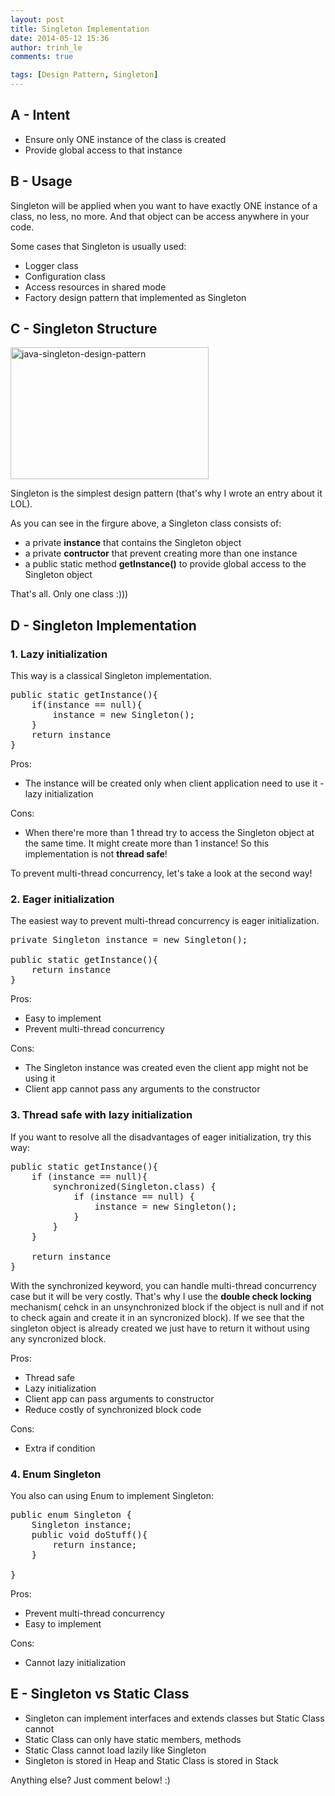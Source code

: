 ```yaml
---
layout: post
title: Singleton Implementation
date: 2014-05-12 15:36
author: trinh_le
comments: true

tags: [Design Pattern, Singleton]
---
```


<h2>A - Intent</h2>
<ul>
	<li>Ensure only ONE instance of the class is created</li>
	<li>Provide global access to that instance</li>
</ul>
<h2>B - Usage</h2>
Singleton will be applied when you want to have exactly ONE instance of a class, no less, no more. And that object can be access anywhere in your code.

Some cases that Singleton is usually used:
<ul>
	<li>Logger class</li>
	<li>Configuration class</li>
	<li>Access resources in shared mode</li>
	<li>Factory design pattern that implemented as Singleton</li>
</ul>
<!--more-->
<h2>C - Singleton Structure</h2>
<img class="size-full wp-image-1686 aligncenter" src="http://icetea09.com/wp-content/uploads/2014/05/java-singleton-design-pattern.png" alt="java-singleton-design-pattern" width="317" height="211" />

Singleton is the simplest design pattern (that's why I wrote an entry about it LOL).

As you can see in the firgure above, a Singleton class consists of:
<ul>
	<li>a private <strong>instance</strong> that contains the Singleton object</li>
	<li>a private <strong>contructor</strong> that prevent creating more than one instance</li>
	<li>a public static method <strong>getInstance()</strong> to provide global access to the Singleton object</li>
</ul>
That's all. Only one class :)))
<h2>D - Singleton Implementation</h2>
<h3>1. Lazy initialization</h3>
This way is a classical Singleton implementation.

<pre>
public static getInstance(){
	if(instance == null){
		instance = new Singleton();
	}
	return instance
}
</pre>

Pros:
<ul>
	<li>The instance will be created only when client application need to use it - lazy initialization</li>
</ul>
Cons:
<ul>
	<li>When there're more than 1 thread try to access the Singleton object at the same time. It might create more than 1 instance! So this implementation is not <strong>thread safe</strong>!</li>
</ul>
To prevent multi-thread concurrency, let's take a look at the second way!
<h3>2. Eager initialization</h3>
The easiest way to prevent multi-thread concurrency is eager initialization.

<pre>
private Singleton instance = new Singleton();

public static getInstance(){
	return instance
}
</pre>

Pros:
<ul>
	<li>Easy to implement</li>
	<li>Prevent multi-thread concurrency</li>
</ul>
Cons:
<ul>
	<li>The Singleton instance was created even the client app might not be using it</li>
	<li>Client app cannot pass any arguments to the constructor</li>
</ul>
<h3>3. Thread safe with lazy initialization</h3>
If you want to resolve all the disadvantages of eager initialization, try this way:

<pre>
public static getInstance(){
	if (instance == null){
		synchronized(Singleton.class) {
			if (instance == null) {
				instance = new Singleton();
			}
		}
	}

	return instance
}
</pre>

With the synchronized keyword, you can handle multi-thread concurrency case but it will be very costly. That's why I use the <strong>double check locking</strong> <span style="color: #222222;">mechanism</span>(<span style="color: #222222;"> cehck in an unsynchronized block if the object is null and if not to check again and create it in an syncronized block</span>). <span style="color: #222222;">If we see that the singleton object is already created we just have to return it without using any syncronized block.</span>

Pros:
<ul>
	<li>Thread safe</li>
	<li>Lazy initialization</li>
	<li>Client app can pass arguments to constructor</li>
	<li>Reduce costly of synchronized block code</li>
</ul>
Cons:
<ul>
	<li>Extra if condition</li>
</ul>
<h3>4. Enum Singleton</h3>
You also can using Enum to implement Singleton:

<pre>
public enum Singleton {
	Singleton instance;
	public void doStuff(){
		return instance;
	}

}
</pre>

Pros:
<ul>
	<li>Prevent multi-thread concurrency</li>
	<li>Easy to implement</li>
</ul>
Cons:
<ul>
	<li>Cannot lazy initialization</li>
</ul>
<h2>E - Singleton vs Static Class</h2>
<ul>
	<li>Singleton can implement interfaces and extends classes but Static Class cannot</li>
	<li>Static Class can only have static members, methods</li>
	<li>Static Class cannot load lazily like Singleton</li>
	<li>Singleton is stored in Heap and Static Class is stored in Stack</li>
</ul>
Anything else? Just comment below! :)

&nbsp;
